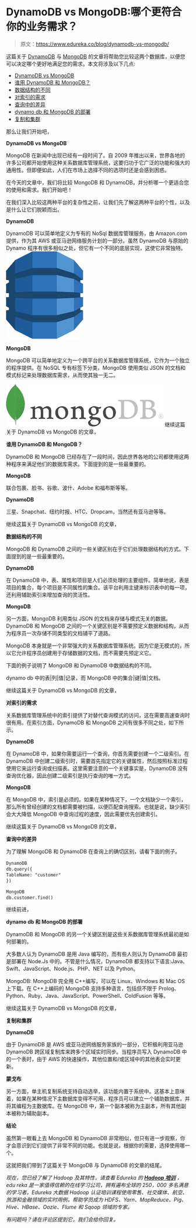 # DynamoDB vs MongoDB:哪个更符合你的业务需求？

> 原文：<https://www.edureka.co/blog/dynamodb-vs-mongodb/>

这篇关于 [DynamoDB](https://www.edureka.co/blog/amazon-dynamodb-tutorial) 与 [MongoDB](https://www.edureka.co/blog/mongodb-the-database-for-big-data-processing/) 的文章将帮助您比较这两个数据库，以便您可以决定哪个更好地满足您的需求。本文将涉及以下几点:

*   [DynamoDB vs MongoDB](#DynamoDBvsMongoDB)
*   [谁用 DynamoDB 和 MongoDB？](#WhousesDynamoDBandMongoDB?)
*   [数据结构的不同](#TheDifferenceinDataStructures)
*   [对索引的需求](#TheNeedforIndexes)
*   [查询中的差异](#ADifferenceinQueries)
*   [dynamo db 和 MongoDB 的部署](#TheDeploymentofDynamoDBandMongoDB)
*   [复制和集群](#ReplicationandClustering)

那么让我们开始吧，

**DynamoDB vs MongoDB**

MongoDB 在新闻中出现已经有一段时间了。自 2009 年推出以来，世界各地的许多公司都开始使用这种关系数据库管理系统，这要归功于它广泛的功能和强大的通用性。但即便如此，人们在市场上选择不同的选项时还是会感到困惑。

在今天的文章中，我们将比较 MongoDB 和 DynamoDB，并分析哪一个更适合您的使用和需求。我们开始吧！

在我们深入比较这两种平台的复杂性之前，让我们先了解这两种平台的个性，以及是什么让它们脱颖而出。

**DynamoDB**

DynamoDB 可以简单地定义为专有的 NoSql 数据库管理服务，由 Amazon.com 提供，作为其 AWS 或亚马逊网络服务计划的一部分。虽然 DynamoDB 与原始的 Dynamo 程序有很多相似之处，但它有一个不同的底层实现，这使它非常独特。![Image - DYnamoDB vs MngoDB - Edureka](img/ba1cd2b996f17fac62ff590d284fbf91.png)

**MongoDB**

MongoDB 可以简单地定义为一个跨平台的关系数据库管理系统，它作为一个独立的程序提供。在 NoSQL 专有标签下分类，MongoDB 使用类似 JSON 的文档和模式标记来处理数据库需求，从而使其独一无二。

![Image - DynamoDB vs MongoDB - Edureka](img/63f0f73bdf83a219e6fa8da314019747.png) 继续这篇关于 DynamoDB vs MongoDB 的文章，

**谁用 DynamoDB 和 MongoDB？**

DynamoDB 和 MongoDB 已经存在了一段时间，因此世界各地的公司都使用这两种程序来满足他们的数据库需求。下面提到的是一些最重要的。

**MongoDB**

联合包裹、脸书、谷歌、波什、Adobe 和福布斯等等。

**DynamoDB**

三星、Snapchat、纽约时报、HTC、Dropcam，当然还有亚马逊等等。

继续这篇关于 DynamoDB vs MongoDB 的文章，

**数据结构的不同**

MongoDB 和 DynamoDB 之间的一些关键区别在于它们处理数据结构的方式。下面提到的是一些最重要的。

**DynamoDB**

在 DynamoDB 中，表、属性和项目是人们必须处理的主要组件。简单地说，表是项目的集合，每个项目是不同属性的集合。该平台利用主键来标识表中的每一项，还利用辅助索引来增加查询的灵活性。

**MongoDB**

另一方面，MongoDB 利用类似 JSON 的文档来存储与模式无关的数据。DynamoDB 和 MongoDB 之间的一个关键区别是不需要预定义数据和结构，从而为程序员一次存储不同类型的文档铺平了道路。

MongoDB 本身就是一个非常强大的关系数据库管理系统。因为它是无模式的，所以它允许程序员创建用于存储数据的文档，而不需要先预定义它。

下面的例子说明了 MongoDB 和 DynamoDB 中数据结构的不同。

dynamo db 中的表|列|值|记录，而 MongoDB 中的集合|键|值|文档。

继续这篇关于 DynamoDB vs MongoDB 的文章，

**对索引的需求**

关系数据库管理系统中的索引提供了对替代查询模式的访问，这在需要高速查询时很有用。在索引方面，DynamoDB 和 MongoDB 之间有很多不同之处，如下所示。

**DynamoDB**

在 DynamoDB 中，如果你需要运行一个查询，你首先需要创建一个二级索引。在 DynamoDB 中创建二级索引时，需要首先指定它的关键属性，然后按照标准过程使用它来运行查询或扫描表。这里需要注意的一个关键事实是，DynamoDB 没有查询优化器，因此创建二级索引是执行查询的唯一方式。

**MongoDB**

在 MongoDB 中，索引是必须的。如果在某种情况下，一个文档缺少一个索引，那么所有曾经创建的文档都需要被扫描，以便匹配查询搜索。也就是说，缺少索引会大大降低 MongoDB 中查询过程的速度，因此需要优先创建索引。

继续这篇关于 DynamoDB vs MongoDB 的文章，

**查询中的差异**

为了理解 MongoDB 和 DynamoDB 在查询上的确切区别，请看下面的例子。

```
DynamoDB
db.query({
TableName: "customer"
})
```

```
MongoDB
db.customer.find()
```

继续前进，

**dynamo db 和 MongoDB 的部署**

DynamoDB 和 MongoDB 的另一个关键区别是这些关系数据库管理系统最初是如何部署的。

大多数人认为 DynamoDB 是用 Java 编写的，而有些人则认为 DynamoDB 最初是部署在 Node.Js 中的。不管是什么情况，DynamoDB 都支持以下语言:Java、Swift、JavaScript、Node.js、PHP、NET 以及 Python。

MongoDB: MongoDB 完全用 C++编写，可以在 Linux、Windows 和 Mac OS 上下载。在 C++上编码的 MongoDB 支持多种语言，包括但不限于 Prolog、Python、Ruby、Java、JavaScript、PowerShell、ColdFusion 等等。

继续这篇关于 DynamoDB vs MongoDB 的文章，

**复制和集群**

**DynamoDB**

由于 DynamoDB 是 AWS 或亚马逊网络服务家族的一部分，它积极利用亚马逊 DynamoDB 跨区域复制库来跨多个区域实时同步。当程序员写入 DynamoDB 中的一个表时，由于 AWS 的快速操作，其他位置和/或区域中的其他表会实时更新。

**蒙戈布**

另一方面，单主机复制系统支持自动选举，该功能内置于系统中。这基本上意味着，如果在某种情况下主数据库变得不可用，程序员可以建立一个辅助数据库，并将其编程为主数据库。在 MongoDB 中，第一个副本被称为主副本，所有其他副本被称为辅助副本。

**结论**

虽然第一眼看上去 MongoDB 和 DynamoDB 非常相似，但只有进一步观察，你才会意识到它们提供了非常不同的功能。也就是说，根据你的需要，选择使用哪一个。

这就把我们带到了这篇关于 MongoDB 与 DynamoDB 的文章的结尾。

*现在，您已经了解了 Hadoop 及其特性，请查看 Edureka 的* ***[Hadoop 培训](https://www.edureka.co/big-data-and-hadoop/)*** *，edu reka 是一家值得信赖的在线学习公司，拥有遍布全球的 250，000 多名满意的学习者。Edureka 大数据 Hadoop 认证培训课程使用零售、社交媒体、航空、旅游和金融领域的实时用例，帮助学员成为 HDFS、Yarn、MapReduce、Pig、Hive、HBase、Oozie、Flume 和 Sqoop 领域的专家。*

*有问题吗？请在评论区提到它，我们会给你回复。*